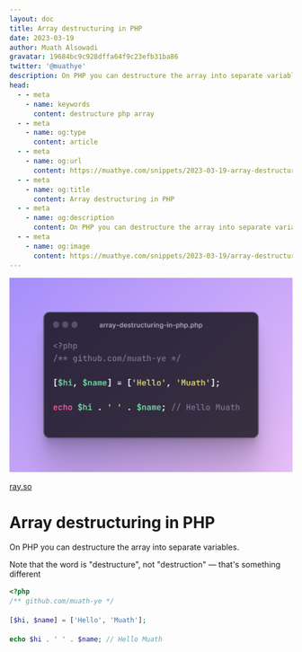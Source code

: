 ```yaml
---
layout: doc
title: Array destructuring in PHP
date: 2023-03-19
author: Muath Alsowadi
gravatar: 19684bc9c928dffa64f9c23efb31ba86
twitter: '@muathye'
description: On PHP you can destructure the array into separate variables.
head:
  - - meta
    - name: keywords
      content: destructure php array
  - - meta
    - name: og:type
      content: article
  - - meta
    - name: og:url
      content: https://muathye.com/snippets/2023-03-19-array-destructuring-in-php
  - - meta
    - name: og:title
      content: Array destructuring in PHP
  - - meta
    - name: og:description
      content: On PHP you can destructure the array into separate variables.
  - - meta
    - name: og:image
      content: https://muathye.com/snippets/2023-03-19/array-destructuring-in-php.png
---
```


![An image](/snippets/2023-03-19/array-destructuring-in-php.png)

[ray.so](https://ray.so/#code=PD9waHAKLyoqIGdpdGh1Yi5jb20vbXVhdGgteWUgKi8KClskaGksICRuYW1lXSA9IFsnSGVsbG8nLCAnTXVhdGgnXTsKCmVjaG8gJGhpIC4gJyAnIC4gJG5hbWU7IC8vIEhlbGxvIE11YXRo&darkMode=true&background=true&title=array-destructuring-in-php.php&language=php&padding=64)

# Array destructuring in PHP

On PHP you can destructure the array into separate variables.

Note that the word is "destructure", not "destruction" — that's something different

```php
<?php
/** github.com/muath-ye */

[$hi, $name] = ['Hello', 'Muath'];

echo $hi . ' ' . $name; // Hello Muath
```
